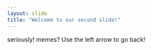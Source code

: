 ```yaml
---
layout: slide
title: "Welcome to our second slide!"
---
```

seriously! memes?
Use the left arrow to go back!
